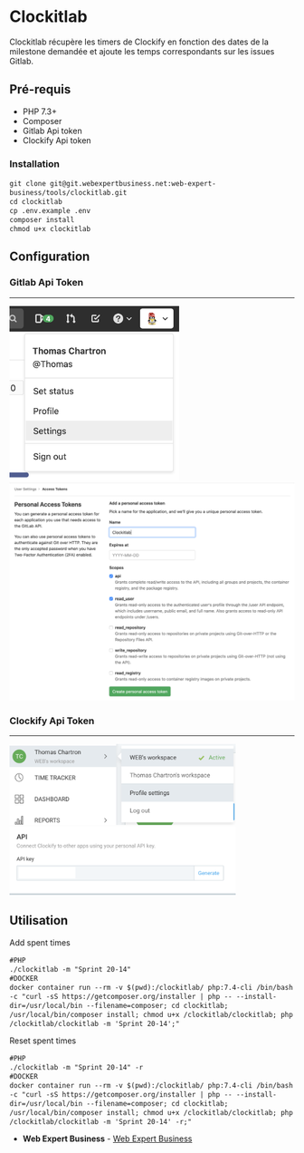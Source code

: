 # Clockitlab

Clockitlab récupère les timers de Clockify en fonction des dates de la milestone demandée et ajoute les temps correspondants sur les issues Gitlab.

## Pré-requis

* PHP 7.3+
* Composer
* Gitlab Api token
* Clockify Api token

### Installation

```
git clone git@git.webexpertbusiness.net:web-expert-business/tools/clockitlab.git
cd clockitlab
cp .env.example .env
composer install
chmod u+x clockitlab
```

## Configuration
### Gitlab Api Token
___
<img src="readme/gitlab-token-1.png" width="300" height="auto"/>
  
<img src="readme/gitlab-token-2.png" width="auto" height="auto"/>
  
### Clockify Api Token  
___
<img src="readme/clockify-token-1.png" width="400" height="auto"/>
  
<img src="readme/clockify-token-2.png" width="400" height="auto"/>

## Utilisation
Add spent times
```
#PHP
./clockitlab -m "Sprint 20-14"
#DOCKER
docker container run --rm -v $(pwd):/clockitlab/ php:7.4-cli /bin/bash -c "curl -sS https://getcomposer.org/installer | php -- --install-dir=/usr/local/bin --filename=composer; cd clockitlab; /usr/local/bin/composer install; chmod u+x /clockitlab/clockitlab; php /clockitlab/clockitlab -m 'Sprint 20-14';"
```
Reset spent times
```
#PHP
./clockitlab -m "Sprint 20-14" -r
#DOCKER
docker container run --rm -v $(pwd):/clockitlab/ php:7.4-cli /bin/bash -c "curl -sS https://getcomposer.org/installer | php -- --install-dir=/usr/local/bin --filename=composer; cd clockitlab; /usr/local/bin/composer install; chmod u+x /clockitlab/clockitlab; php /clockitlab/clockitlab -m 'Sprint 20-14' -r;"
```
  
* **Web Expert Business** - [Web Expert Business](https://git.webexpertbusiness.net)
